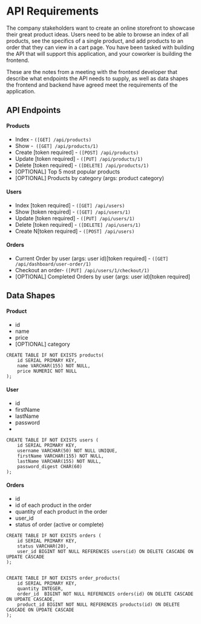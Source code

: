 # API Requirements
The company stakeholders want to create an online storefront to showcase their great product ideas. Users need to be able to browse an index of all products, see the specifics of a single product, and add products to an order that they can view in a cart page. You have been tasked with building the API that will support this application, and your coworker is building the frontend.

These are the notes from a meeting with the frontend developer that describe what endpoints the API needs to supply, as well as data shapes the frontend and backend have agreed meet the requirements of the application. 

## API Endpoints
#### Products
- Index - `([GET] /api/products)`
- Show -` ([GET] /api/products/1)`
- Create [token required] - `([POST] /api/products)`
- Update [token required] - `([PUT] /api/products/1)`
- Delete [token required] - `([DELETE] /api/products/1)`
- [OPTIONAL] Top 5 most popular products 
- [OPTIONAL] Products by category (args: product category)

#### Users
- Index [token required] - `([GET] /api/users)`
- Show [token required] - `([GET] /api/users/1)`
- Update [token required] - `([PUT] /api/users/1)`
- Delete [token required] - `([DELETE] /api/users/1)`
- Create N[token required] - `([POST] /api/users)`

#### Orders
- Current Order by user (args: user id)[token required] - `([GET] /api/dashboard/user-order/1)`
- Checkout an order- `([PUT] /api/users/1/checkout/1)`
- [OPTIONAL] Completed Orders by user (args: user id)[token required]

## Data Shapes
#### Product
-  id
- name
- price
- [OPTIONAL] category

```
CREATE TABLE IF NOT EXISTS products(
    id SERIAL PRIMARY KEY,
    name VARCHAR(155) NOT NULL,
    price NUMERIC NOT NULL
);
```


#### User
- id
- firstName
- lastName
- password
- 

```
CREATE TABLE IF NOT EXISTS users (
    id SERIAL PRIMARY KEY,
    username VARCHAR(50) NOT NULL UNIQUE,
    firstName VARCHAR(155) NOT NULL,
    lastName VARCHAR(155) NOT NULL,
    password_digest CHAR(60)
);  
```

#### Orders
- id
- id of each product in the order
- quantity of each product in the order
- user_id
- status of order (active or complete)

```
CREATE TABLE IF NOT EXISTS orders (
    id SERIAL PRIMARY KEY,
    status VARCHAR(20), 
    user_id BIGINT NOT NULL REFERENCES users(id) ON DELETE CASCADE ON UPDATE CASCADE
);


CREATE TABLE IF NOT EXISTS order_products(
    id SERIAL PRIMARY KEY,
    quantity INTEGER,
    order_id  BIGINT NOT NULL REFERENCES orders(id) ON DELETE CASCADE ON UPDATE CASCADE,
    product_id BIGINT NOT NULL REFERENCES products(id) ON DELETE CASCADE ON UPDATE CASCADE
);
```



